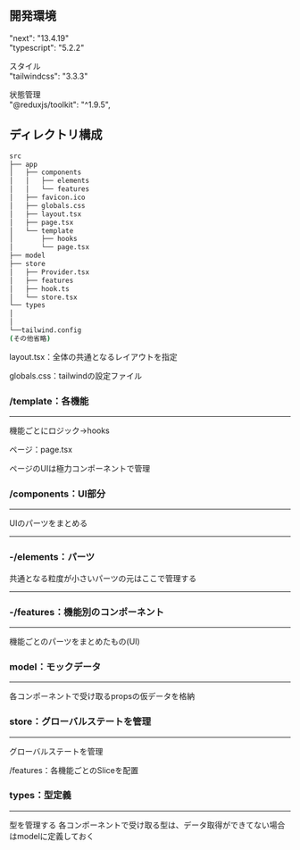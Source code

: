 
## 開発環境
"next": "13.4.19"    
"typescript": "5.2.2"

スタイル      
"tailwindcss": "3.3.3"


状態管理    
"@reduxjs/toolkit": "^1.9.5",

## ディレクトリ構成
```bash
src
├── app
│   ├── components
│   │   ├── elements
│   │   └── features
│   ├── favicon.ico
│   ├── globals.css
│   ├── layout.tsx
│   ├── page.tsx
│   └── template
│       ├── hooks
│       └── page.tsx
├── model
├── store
│   ├── Provider.tsx
│   ├── features
│   ├── hook.ts
│   └── store.tsx
└── types
│
│
└──tailwind.config
(その他省略)
```


layout.tsx：全体の共通となるレイアウトを指定

globals.css：tailwindの設定ファイル

### /template：各機能

---

機能ごとにロジック→hooks

ページ：page.tsx

ページのUIは極力コンポーネントで管理

### /components：UI部分

---

UIのパーツをまとめる

---

### -/elements：パーツ

共通となる粒度が小さいパーツの元はここで管理する

---

### -/features：機能別のコンポーネント

---

機能ごとのパーツをまとめたもの(UI)

### model：モックデータ

---

各コンポーネントで受け取るpropsの仮データを格納

### store：グローバルステートを管理

---

グローバルステートを管理

/features：各機能ごとのSliceを配置

### types：型定義

---

型を管理する
各コンポーネントで受け取る型は、データ取得ができてない場合はmodelに定義しておく




